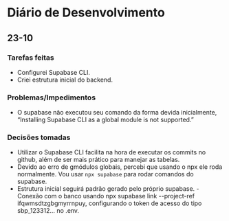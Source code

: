 # Diário de Desenvolvimento

## 23-10
### Tarefas feitas
- Configurei Supabase CLI.
- Criei estrutura inicial do backend.

### Problemas/Impedimentos
- O supabase não executou seu comando da forma devida inicialmente, “Installing Supabase CLI as a global module is not supported.” 

### Decisões tomadas
- Utilizar o Supabase CLI facilita na hora de executar os commits no github, além de ser mais prático para manejar as tabelas.
- Devido ao erro de gmódulos globais, percebi que usando o npx ele roda normalmente. Vou usar `npx supabase` para rodar comandos do supabase.
- Estrutura inicial seguirá padrão gerado pelo próprio supabase.
-Conexão com o banco usando npx supabase link --project-ref ifqwmsdtzgbgmyrrnpuy, configurando o token de acesso do tipo sbp_123312... no .env.
